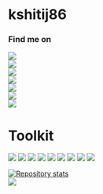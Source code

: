 # kshitij86

### Find me on
![](https://img.shields.io/badge/Github--informational?style=social&logo=github&logoColor=black&Color=black&color=2bbc8a) <br/>
![](https://img.shields.io/badge/Linkedin--informational?style=social&logo=linkedin&logoColor=black&Color=black&color=2bbc8a) <br/>
![](https://img.shields.io/badge/Dribbble--informational?style=social&logo=dribbble&logoColor=black&Color=black&color=2bbc8a) <br/>
![](https://img.shields.io/badge/Hackerrank-kshitij_kotasth1-informational?style=social&logo=hackerrank&logoColor=black&Color=black&color=2bbc8a) <br/>
![](https://img.shields.io/badge/LeetCode-kshitij86123343-informational?style=social&logo=leetcode&logoColor=black&Color=black&color=2bbc8a) <br/>
![](https://img.shields.io/badge/Codeforces-akane86-informational?style=social&logo=codeforces&logoColor=black&Color=black&color=2bbc8a) <br/>
![](https://img.shields.io/badge/Codechef-klondike123-informational?style=social&logo=codechef&logoColor=black&Color=black&color=2bbc8a)<br/>



# Toolkit
![](https://img.shields.io/badge/OS-Linux-informational?style=flat&logo=linux&logoColor=white&Color=white&color=2bbc8a)
![](https://img.shields.io/badge/Editor-VSCode-informational?style=flat&logo=visual-studio-code&logoColor=white&Color=white&color=2bbc8a)
![](https://img.shields.io/badge/Code-HTML5-informational?style=flat&logo=html5&logoColor=white&Color=white&color=2bbc8a)
![](https://img.shields.io/badge/Code-JavaScript-informational?style=flat&logo=javascript&logoColor=white&Color=white&color=2bbc8a)
![](https://img.shields.io/badge/Code-Python-informational?style=flat&logo=python&logoColor=white&Color=white&color=2bbc8a)
![](https://img.shields.io/badge/Frontend-React-informational?style=flat&logo=react&logoColor=white&Color=white&color=2bbc8a)
![](https://img.shields.io/badge/Backend-Flask-informational?style=flat&logo=flask&logoColor=white&Color=white&color=2bbc8a)
![](https://img.shields.io/badge/Tools-Docker-informational?style=flat&logo=docker&logoColor=white&Color=white&color=2bbc8a)
![](https://img.shields.io/badge/Tools-Kubernetes-informational?style=flat&logo=kubernetes&logoColor=white&Color=white&color=2bbc8a)


[![Repository stats](https://github-readme-stats.vercel.app/api?username=kshitij86&count_private=true&show_icons=true&theme=dark)](https://github.com/kshitij86/github-readme-stats)
<br/>
[![](https://github-readme-stats.vercel.app/api/top-langs/?username=kshitij86&theme=dark&count_private=true&layout=compact)](https://github.com/kshitij86/github-readme-stats)
